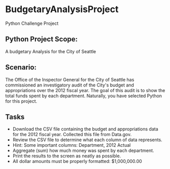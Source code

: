 # BudgetaryAnalysisProject
Python Challenge Project 

## Python Project Scope:
A budgetary Analysis for the City of Seattle

## Scenario:
The Office of the Inspector General for the City of Seattle has commissioned an investigatory audit of the City's budget and appropriations over the 2012 fiscal year. The goal of this audit is to show the total funds spent by each department. Naturally, you have selected Python for this project. 

## Tasks
-	Download the CSV file containing the budget and appropriations data for the 2012 fiscal year. Collected this file from Data.gov.
-	Review the CSV file to determine what each column of data represents. 
-	Hint: Some important columns: Department, 2012 Actual
-	Aggregate (sum) how much money was spent by each department.
-	Print the results to the screen as neatly as possible.
-	All dollar amounts must be properly formatted: $1,000,000.00
